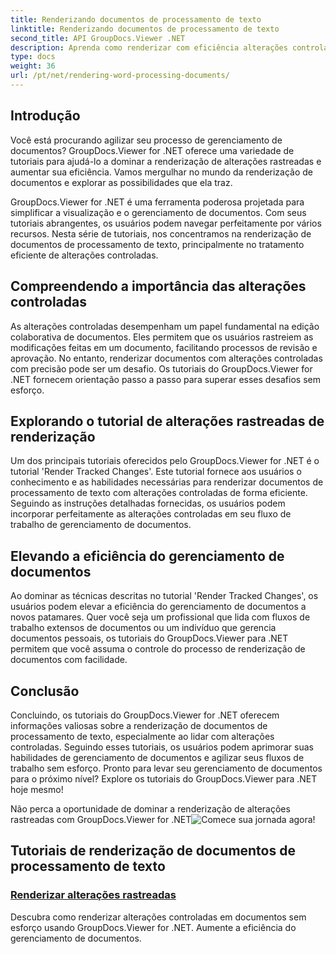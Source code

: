```yaml
---
title: Renderizando documentos de processamento de texto
linktitle: Renderizando documentos de processamento de texto
second_title: API GroupDocs.Viewer .NET
description: Aprenda como renderizar com eficiência alterações controladas em documentos de processamento de texto usando GroupDocs.Viewer for .NET. Eleve suas habilidades de gerenciamento de documentos.
type: docs
weight: 36
url: /pt/net/rendering-word-processing-documents/
---
```


## Introdução

Você está procurando agilizar seu processo de gerenciamento de documentos? GroupDocs.Viewer for .NET oferece uma variedade de tutoriais para ajudá-lo a dominar a renderização de alterações rastreadas e aumentar sua eficiência. Vamos mergulhar no mundo da renderização de documentos e explorar as possibilidades que ela traz.

GroupDocs.Viewer for .NET é uma ferramenta poderosa projetada para simplificar a visualização e o gerenciamento de documentos. Com seus tutoriais abrangentes, os usuários podem navegar perfeitamente por vários recursos. Nesta série de tutoriais, nos concentramos na renderização de documentos de processamento de texto, principalmente no tratamento eficiente de alterações controladas.

## Compreendendo a importância das alterações controladas

As alterações controladas desempenham um papel fundamental na edição colaborativa de documentos. Eles permitem que os usuários rastreiem as modificações feitas em um documento, facilitando processos de revisão e aprovação. No entanto, renderizar documentos com alterações controladas com precisão pode ser um desafio. Os tutoriais do GroupDocs.Viewer for .NET fornecem orientação passo a passo para superar esses desafios sem esforço.

## Explorando o tutorial de alterações rastreadas de renderização

Um dos principais tutoriais oferecidos pelo GroupDocs.Viewer for .NET é o tutorial 'Render Tracked Changes'. Este tutorial fornece aos usuários o conhecimento e as habilidades necessárias para renderizar documentos de processamento de texto com alterações controladas de forma eficiente. Seguindo as instruções detalhadas fornecidas, os usuários podem incorporar perfeitamente as alterações controladas em seu fluxo de trabalho de gerenciamento de documentos.

## Elevando a eficiência do gerenciamento de documentos

Ao dominar as técnicas descritas no tutorial 'Render Tracked Changes', os usuários podem elevar a eficiência do gerenciamento de documentos a novos patamares. Quer você seja um profissional que lida com fluxos de trabalho extensos de documentos ou um indivíduo que gerencia documentos pessoais, os tutoriais do GroupDocs.Viewer para .NET permitem que você assuma o controle do processo de renderização de documentos com facilidade.

## Conclusão

Concluindo, os tutoriais do GroupDocs.Viewer for .NET oferecem informações valiosas sobre a renderização de documentos de processamento de texto, especialmente ao lidar com alterações controladas. Seguindo esses tutoriais, os usuários podem aprimorar suas habilidades de gerenciamento de documentos e agilizar seus fluxos de trabalho sem esforço. Pronto para levar seu gerenciamento de documentos para o próximo nível? Explore os tutoriais do GroupDocs.Viewer para .NET hoje mesmo!

 Não perca a oportunidade de dominar a renderização de alterações rastreadas com GroupDocs.Viewer for .NET![Comece sua jornada agora!](./render-tracked-changes/)
## Tutoriais de renderização de documentos de processamento de texto
### [Renderizar alterações rastreadas](./render-tracked-changes/)
Descubra como renderizar alterações controladas em documentos sem esforço usando GroupDocs.Viewer for .NET. Aumente a eficiência do gerenciamento de documentos.